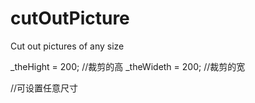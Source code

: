 # cutOutPicture
Cut out pictures of any size

_theHight = 200; //裁剪的高
_theWideth = 200; //裁剪的宽

//可设置任意尺寸
